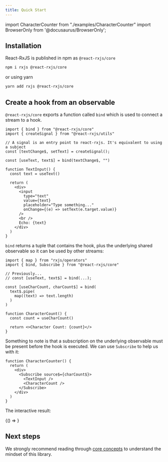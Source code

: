 ```yaml
---
title: Quick Start
---
```


import CharacterCounter from "./examples/CharacterCounter"
import BrowserOnly from '@docusaurus/BrowserOnly';

## Installation

React-RxJS is published in npm as `@react-rxjs/core`

```sh
npm i rxjs @react-rxjs/core
```

or using yarn

```sh
yarn add rxjs @react-rxjs/core
```

## Create a hook from an observable

`@react-rxjs/core` exports a function called `bind` which is used to connect a stream to a hook.

```tsx
import { bind } from "@react-rxjs/core"
import { createSignal } from "@react-rxjs/utils"

// A signal is an entry point to react-rxjs. It's equivalent to using a subject
const [textChange$, setText] = createSignal();

const [useText, text$] = bind(textChange$, "")

function TextInput() {
  const text = useText()

  return (
    <div>
      <input
        type="text"
        value={text}
        placeholder="Type something..."
        onChange={(e) => setText(e.target.value)}
      />
      <br />
      Echo: {text}
    </div>
  )
}
```

`bind` returns a tuple that contains the hook, plus the underlying shared observable so it can be used by other streams:

```tsx
import { map } from "rxjs/operators"
import { bind, Subscribe } from "@react-rxjs/core"

// Previously...
// const [useText, text$] = bind(...);

const [useCharCount, charCount$] = bind(
  text$.pipe(
    map((text) => text.length)
  )
)

function CharacterCount() {
  const count = useCharCount()

  return <>Character Count: {count}</>
}
```

Something to note is that a subscription on the underlying observable must be present before the hook is executed. We can use `Subscribe` to help us with it:

```tsx
function CharacterCounter() {
  return (
    <div>
      <Subscribe source$={charCount$}>
        <TextInput />
        <CharacterCount />
      </Subscribe>
    </div>
  )
}
```

The interactive result:

<BrowserOnly>
  {() => <CharacterCounter />}
</BrowserOnly>

## Next steps

We strongly recommend reading through [core concepts](core-concepts.md) to
understand the mindset of this library.
